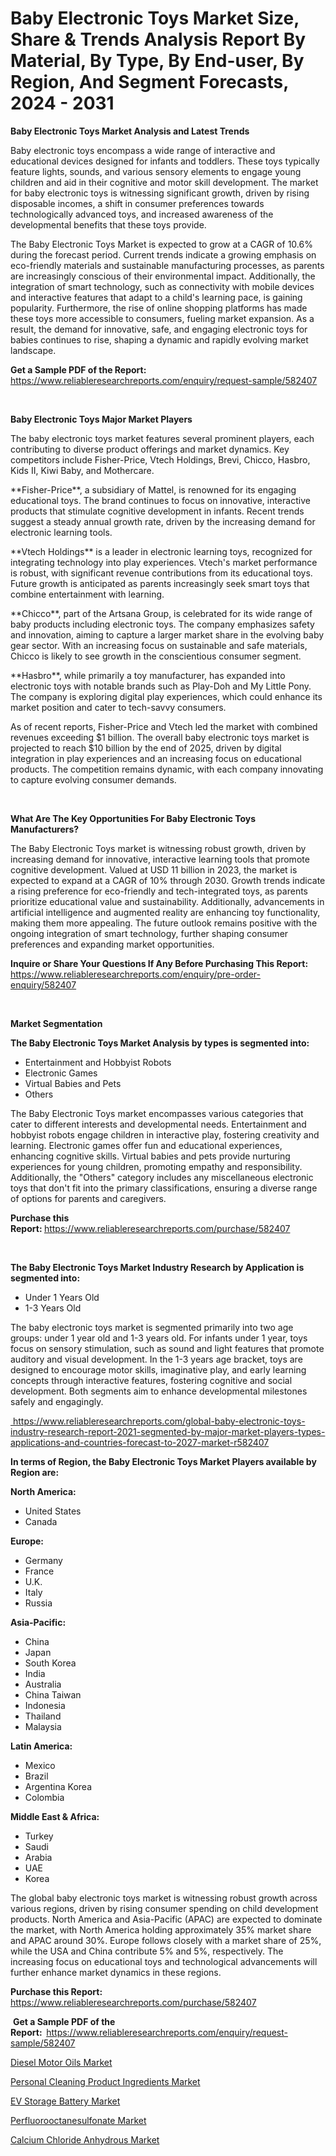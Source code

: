 <p><h1>Baby Electronic Toys Market Size, Share & Trends Analysis Report By Material, By Type, By End-user, By Region, And Segment Forecasts, 2024 - 2031</h1></p><p><strong>Baby Electronic Toys Market Analysis and Latest Trends</strong></p>
<p><p>Baby electronic toys encompass a wide range of interactive and educational devices designed for infants and toddlers. These toys typically feature lights, sounds, and various sensory elements to engage young children and aid in their cognitive and motor skill development. The market for baby electronic toys is witnessing significant growth, driven by rising disposable incomes, a shift in consumer preferences towards technologically advanced toys, and increased awareness of the developmental benefits that these toys provide.</p><p>The Baby Electronic Toys Market is expected to grow at a CAGR of 10.6% during the forecast period. Current trends indicate a growing emphasis on eco-friendly materials and sustainable manufacturing processes, as parents are increasingly conscious of their environmental impact. Additionally, the integration of smart technology, such as connectivity with mobile devices and interactive features that adapt to a child's learning pace, is gaining popularity. Furthermore, the rise of online shopping platforms has made these toys more accessible to consumers, fueling market expansion. As a result, the demand for innovative, safe, and engaging electronic toys for babies continues to rise, shaping a dynamic and rapidly evolving market landscape.</p></p>
<p><strong>Get a Sample PDF of the Report:&nbsp;</strong> <a href="https://www.reliableresearchreports.com/enquiry/request-sample/582407?utm_campaign=1393&utm_medium=2&utm_source=Github&utm_content=ia&utm_term=27092024&utm_id=baby-electronic-toys">https://www.reliableresearchreports.com/enquiry/request-sample/582407</a></p>
<p>&nbsp;</p>
<p><strong>Baby Electronic Toys Major Market Players</strong></p>
<p><p>The baby electronic toys market features several prominent players, each contributing to diverse product offerings and market dynamics. Key competitors include Fisher-Price, Vtech Holdings, Brevi, Chicco, Hasbro, Kids II, Kiwi Baby, and Mothercare. </p><p>**Fisher-Price**, a subsidiary of Mattel, is renowned for its engaging educational toys. The brand continues to focus on innovative, interactive products that stimulate cognitive development in infants. Recent trends suggest a steady annual growth rate, driven by the increasing demand for electronic learning tools. </p><p>**Vtech Holdings** is a leader in electronic learning toys, recognized for integrating technology into play experiences. Vtech's market performance is robust, with significant revenue contributions from its educational toys. Future growth is anticipated as parents increasingly seek smart toys that combine entertainment with learning.</p><p>**Chicco**, part of the Artsana Group, is celebrated for its wide range of baby products including electronic toys. The company emphasizes safety and innovation, aiming to capture a larger market share in the evolving baby gear sector. With an increasing focus on sustainable and safe materials, Chicco is likely to see growth in the conscientious consumer segment.</p><p>**Hasbro**, while primarily a toy manufacturer, has expanded into electronic toys with notable brands such as Play-Doh and My Little Pony. The company is exploring digital play experiences, which could enhance its market position and cater to tech-savvy consumers.</p><p>As of recent reports, Fisher-Price and Vtech led the market with combined revenues exceeding $1 billion. The overall baby electronic toys market is projected to reach $10 billion by the end of 2025, driven by digital integration in play experiences and an increasing focus on educational products. The competition remains dynamic, with each company innovating to capture evolving consumer demands.</p></p>
<p>&nbsp;</p>
<p><strong>What Are The Key Opportunities For Baby Electronic Toys Manufacturers?</strong></p>
<p><p>The Baby Electronic Toys market is witnessing robust growth, driven by increasing demand for innovative, interactive learning tools that promote cognitive development. Valued at USD 11 billion in 2023, the market is expected to expand at a CAGR of 10% through 2030. Growth trends indicate a rising preference for eco-friendly and tech-integrated toys, as parents prioritize educational value and sustainability. Additionally, advancements in artificial intelligence and augmented reality are enhancing toy functionality, making them more appealing. The future outlook remains positive with the ongoing integration of smart technology, further shaping consumer preferences and expanding market opportunities.</p></p>
<p><strong>Inquire or Share Your Questions If Any Before Purchasing This Report:</strong> <a href="https://www.reliableresearchreports.com/enquiry/pre-order-enquiry/582407?utm_campaign=1393&utm_medium=2&utm_source=Github&utm_content=ia&utm_term=27092024&utm_id=baby-electronic-toys">https://www.reliableresearchreports.com/enquiry/pre-order-enquiry/582407</a></p>
<p>&nbsp;</p>
<p><strong>Market Segmentation</strong></p>
<p><strong>The Baby Electronic Toys Market Analysis by types is segmented into:</strong></p>
<p><ul><li>Entertainment and Hobbyist Robots</li><li>Electronic Games</li><li>Virtual Babies and Pets</li><li>Others</li></ul></p>
<p><p>The Baby Electronic Toys market encompasses various categories that cater to different interests and developmental needs. Entertainment and hobbyist robots engage children in interactive play, fostering creativity and learning. Electronic games offer fun and educational experiences, enhancing cognitive skills. Virtual babies and pets provide nurturing experiences for young children, promoting empathy and responsibility. Additionally, the "Others" category includes any miscellaneous electronic toys that don't fit into the primary classifications, ensuring a diverse range of options for parents and caregivers.</p></p>
<p><strong>Purchase this Report:&nbsp;</strong><a href="https://www.reliableresearchreports.com/purchase/582407?utm_campaign=1393&utm_medium=2&utm_source=Github&utm_content=ia&utm_term=27092024&utm_id=baby-electronic-toys">https://www.reliableresearchreports.com/purchase/582407</a></p>
<p>&nbsp;</p>
<p><strong>The Baby Electronic Toys Market Industry Research by Application is segmented into:</strong></p>
<p><ul><li>Under 1 Years Old</li><li>1-3 Years Old</li></ul></p>
<p><p>The baby electronic toys market is segmented primarily into two age groups: under 1 year old and 1-3 years old. For infants under 1 year, toys focus on sensory stimulation, such as sound and light features that promote auditory and visual development. In the 1-3 years age bracket, toys are designed to encourage motor skills, imaginative play, and early learning concepts through interactive features, fostering cognitive and social development. Both segments aim to enhance developmental milestones safely and engagingly.</p></p>
<p><a href="https://www.reliableresearchreports.com/global-baby-electronic-toys-industry-research-report-2021-segmented-by-major-market-players-types-applications-and-countries-forecast-to-2027-market-r582407?utm_campaign=1393&utm_medium=2&utm_source=Github&utm_content=ia&utm_term=27092024&utm_id=baby-electronic-toys">&nbsp;https://www.reliableresearchreports.com/global-baby-electronic-toys-industry-research-report-2021-segmented-by-major-market-players-types-applications-and-countries-forecast-to-2027-market-r582407</a></p>
<p><strong>In terms of Region, the Baby Electronic Toys Market Players available by Region are:</strong></p>
<p>
    <p> <strong> North America: </strong>
        <ul>
            <li>United States</li>
            <li>Canada</li>
        </ul>
        </p> 
    <p> <strong> Europe: </strong>
        <ul>
            <li>Germany</li>
            <li>France</li>
            <li>U.K.</li>
            <li>Italy</li>
            <li>Russia</li>
        </ul>
        </p> 
    <p> <strong> Asia-Pacific: </strong>
        <ul>
            <li>China</li>
            <li>Japan</li>
            <li>South Korea</li>
            <li>India</li>
            <li>Australia</li>
            <li>China Taiwan</li>
            <li>Indonesia</li>
            <li>Thailand</li>
            <li>Malaysia</li>
        </ul>
        </p> 
    <p> <strong> Latin America: </strong>
        <ul>
            <li>Mexico</li>
            <li>Brazil</li>
            <li>Argentina Korea</li>
            <li>Colombia</li>
        </ul>
        </p> 
    <p> <strong> Middle East & Africa: </strong>
        <ul>
            <li>Turkey</li>
            <li>Saudi</li>
            <li>Arabia</li>
            <li>UAE</li>
            <li>Korea</li>
        </ul>
    </p>
    </p>
<p><p>The global baby electronic toys market is witnessing robust growth across various regions, driven by rising consumer spending on child development products. North America and Asia-Pacific (APAC) are expected to dominate the market, with North America holding approximately 35% market share and APAC around 30%. Europe follows closely with a market share of 25%, while the USA and China contribute 5% and 5%, respectively. The increasing focus on educational toys and technological advancements will further enhance market dynamics in these regions.</p></p>
<p><strong>Purchase this Report: </strong><a href="https://www.reliableresearchreports.com/purchase/582407?utm_campaign=1393&utm_medium=2&utm_source=Github&utm_content=ia&utm_term=27092024&utm_id=baby-electronic-toys">https://www.reliableresearchreports.com/purchase/582407</a></p>
<p>&nbsp;<strong>Get a Sample PDF of the Report:&nbsp;&nbsp;</strong><a href="https://www.reliableresearchreports.com/enquiry/request-sample/582407?utm_campaign=1393&utm_medium=2&utm_source=Github&utm_content=ia&utm_term=27092024&utm_id=baby-electronic-toys">https://www.reliableresearchreports.com/enquiry/request-sample/582407</a></p>
<p><strong></strong></p>
<p><p><a href="https://www.linkedin.com/pulse/global-diesel-motor-oils-industry-types-applications-market-dwbtc?utm_campaign=1393&utm_medium=2&utm_source=Github&utm_content=ia&utm_term=27092024&utm_id=baby-electronic-toys">Diesel Motor Oils Market</a></p><p><a href="https://issuu.com/reportprime-2/docs/personal-cleaning-product-ingredien_5cd7dbe2b06f47?utm_campaign=1393&utm_medium=2&utm_source=Github&utm_content=ia&utm_term=27092024&utm_id=baby-electronic-toys">Personal Cleaning Product Ingredients Market</a></p><p><a href="https://github.com/SamiaChowdhury801/Market-Research-Report-List-1/blob/main/ev-storage-battery-market.md?utm_campaign=1393&utm_medium=2&utm_source=Github&utm_content=ia&utm_term=27092024&utm_id=baby-electronic-toys">EV Storage Battery Market</a></p><p><a href="https://issuu.com/reportprime-2/docs/perfluorooctanesulfonate-market-siz_9a86abb6452da9?utm_campaign=1393&utm_medium=2&utm_source=Github&utm_content=ia&utm_term=27092024&utm_id=baby-electronic-toys">Perfluorooctanesulfonate Market</a></p><p><a href="https://www.linkedin.com/pulse/future-trajectory-calcium-chloride-anhydrous-market-emerging-yzt2c?utm_campaign=1393&utm_medium=2&utm_source=Github&utm_content=ia&utm_term=27092024&utm_id=baby-electronic-toys">Calcium Chloride Anhydrous Market</a></p></p>